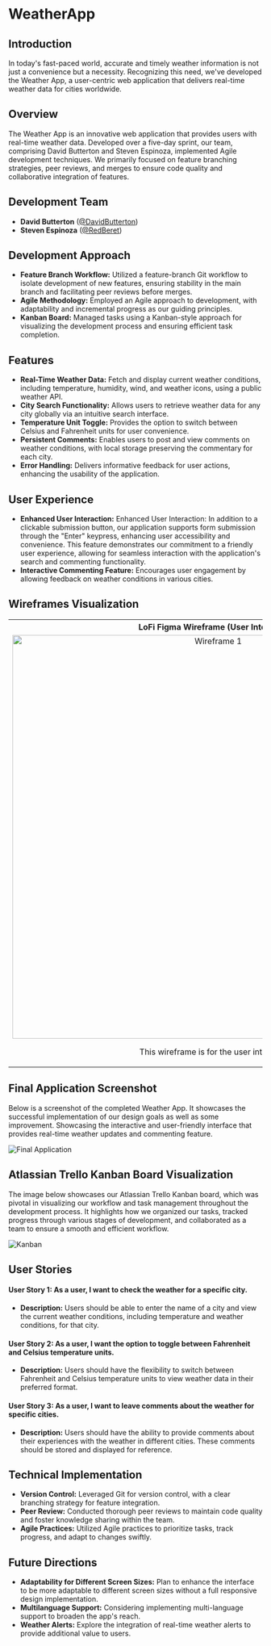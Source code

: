 # WeatherApp

## Introduction
In today's fast-paced world, accurate and timely weather information is not just a convenience but a necessity. Recognizing this need, we've developed the Weather App, a user-centric web application that delivers real-time weather data for cities worldwide.

## Overview
The Weather App is an innovative web application that provides users with real-time weather data. Developed over a five-day sprint, our team, comprising David Butterton and Steven Espinoza, implemented Agile development techniques. We primarily focused on feature branching strategies, peer reviews, and merges to ensure code quality and collaborative integration of features.

## Development Team
- **David Butterton** ([@DavidButterton](https://github.com/DavidButterton))
- **Steven Espinoza** ([@RedBeret](https://github.com/RedBeret))

## Development Approach

- **Feature Branch Workflow:** Utilized a feature-branch Git workflow to isolate development of new features, ensuring stability in the main branch and facilitating peer reviews before merges.
- **Agile Methodology:** Employed an Agile approach to development, with adaptability and incremental progress as our guiding principles.
- **Kanban Board:** Managed tasks using a Kanban-style approach for visualizing the development process and ensuring efficient task completion.

## Features

- **Real-Time Weather Data:** Fetch and display current weather conditions, including temperature, humidity, wind, and weather icons, using a public weather API.
- **City Search Functionality:** Allows users to retrieve weather data for any city globally via an intuitive search interface.
- **Temperature Unit Toggle:** Provides the option to switch between Celsius and Fahrenheit units for user convenience.
- **Persistent Comments:** Enables users to post and view comments on weather conditions, with local storage preserving the commentary for each city.
- **Error Handling:** Delivers informative feedback for user actions, enhancing the usability of the application.

## User Experience

- **Enhanced User Interaction:** Enhanced User Interaction: In addition to a clickable submission button, our application supports form submission through the "Enter" keypress, enhancing user accessibility and convenience. This feature demonstrates our commitment to a friendly user experience, allowing for seamless interaction with the application's search and commenting functionality.
- **Interactive Commenting Feature:** Encourages user engagement by allowing feedback on weather conditions in various cities.

## Wireframes Visualization

<table>
  <tr>
    <th style="text-align: center;">LoFi Figma Wireframe (User Interface)</th>
    <th style="text-align: center;">HiFi Figma Drawing (User Interface)</th>
  </tr>
  <tr>
    <td style="text-align: center;">
      <img src="src/img/wireframe1.png" alt="Wireframe 1" style="height: 800px; width: auto;">
      <p>This wireframe is for the user interface.</p>
    </td>
    <td style="text-align: center;">
      <img src="src/img/wireframe2-hifi.png" alt="Screenshot 1: Landing Page" style="height: 800px; width: auto;">
      <p>This shows the hifi Figma drawing of the weather app.</p>
    </td>
  </tr>
</table>

## Final Application Screenshot
Below is a screenshot of the completed Weather App. It showcases the successful implementation of our design goals as well as some improvement. Showcasing the interactive and user-friendly interface that provides real-time weather updates and commenting feature.

![Final Application](/src/img/weather-app-final.png)

## Atlassian Trello Kanban Board Visualization
The image below showcases our Atlassian Trello Kanban board, which was pivotal in visualizing our workflow and task management throughout the development process. It highlights how we organized our tasks, tracked progress through various stages of development, and collaborated as a team to ensure a smooth and efficient workflow.

![Kanban](/src/img/trello.png)


## User Stories

  #### User Story 1: As a user, I want to check the weather for a specific city.

   - **Description:** Users should be able to enter the name of a city and view the current weather conditions, including temperature and weather    
    conditions, for that city.

   #### User Story 2: As a user, I want the option to toggle between Fahrenheit and Celsius temperature units.

   - **Description:** Users should have the flexibility to switch between Fahrenheit and Celsius temperature units to view weather data in their 
    preferred format.

   #### User Story 3: As a user, I want to leave comments about the weather for specific cities.

   - **Description:** Users should have the ability to provide comments about their experiences with the weather in different cities. These comments 
    should be stored and displayed for reference.

## Technical Implementation

- **Version Control:** Leveraged Git for version control, with a clear branching strategy for feature integration.
- **Peer Review:** Conducted thorough peer reviews to maintain code quality and foster knowledge sharing within the team.
- **Agile Practices:** Utilized Agile practices to prioritize tasks, track progress, and adapt to changes swiftly.

## Future Directions

- **Adaptability for Different Screen Sizes:** Plan to enhance the interface to be more adaptable to different screen sizes without a full responsive design implementation.
- **Multilanguage Support:** Considering implementing multi-language support to broaden the app's reach.
- **Weather Alerts:** Explore the integration of real-time weather alerts to provide additional value to users.

